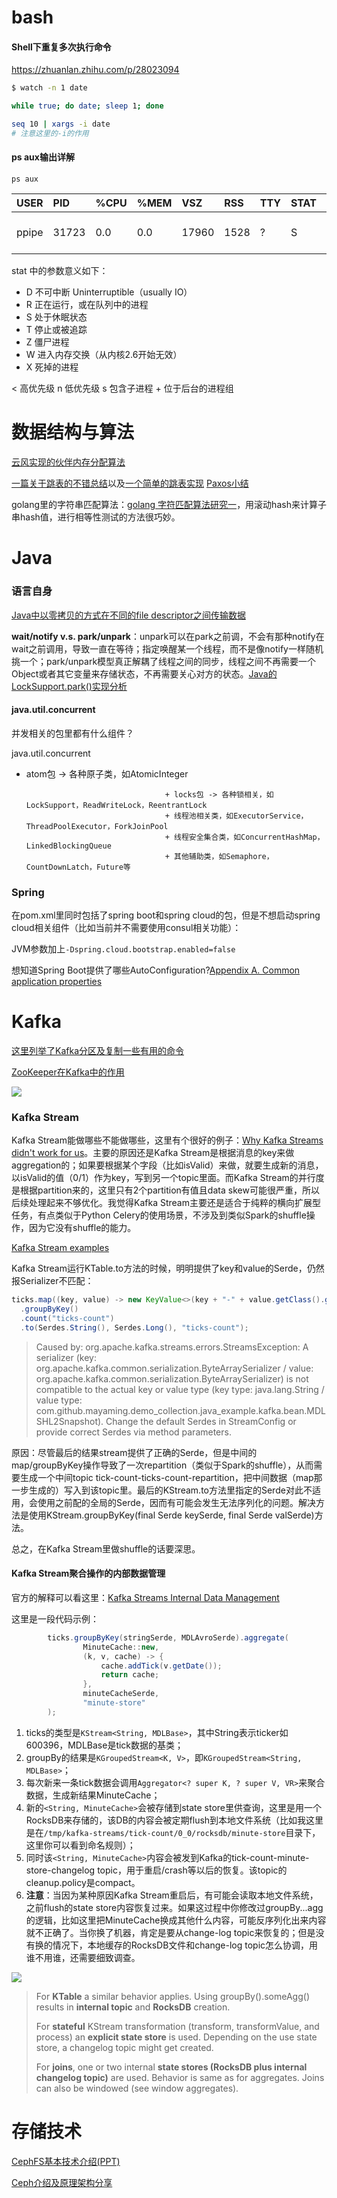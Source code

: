 # bash

#### Shell下重复多次执行命令

https://zhuanlan.zhihu.com/p/28023094

```bash
$ watch -n 1 date
```

```bash
while true; do date; sleep 1; done
```

```bash
seq 10 | xargs -i date
# 注意这里的-i的作用
```



#### ps aux输出详解

`ps aux`

| USER  | PID   | %CPU | %MEM | VSZ   | RSS  | TTY  | STAT | START | TIME | COMMAND                                                      |
| :---- | :---- | :--- | :--- | :---- | :--- | :--- | :--- | :---- | :--- | :----------------------------------------------------------- |
| ppipe | 31723 | 0.0  | 0.0  | 17960 | 1528 | ?    | S    | May20 | 0:03 | rsync -avzL 218.244.142.25::output_25 /datayes/pipeline/newsCrawler/data_25/ |
stat 中的参数意义如下：
   - D 不可中断 Uninterruptible（usually IO）
   - R 正在运行，或在队列中的进程
   - S 处于休眠状态
   - T 停止或被追踪
   - Z 僵尸进程
   - W 进入内存交换（从内核2.6开始无效）
   - X   死掉的进程

< 高优先级 
n   低优先级
s   包含子进程
\+   位于后台的进程组



# 数据结构与算法

[云风实现的伙伴内存分配算法](https://github.com/cloudwu/buddy)

[一篇关于跳表的不错总结](http://zhangtielei.com/posts/blog-redis-skiplist.html)以及[一个简单的跳表实现](https://github.com/begeekmyfriend/skiplist/blob/master/skiplist.h)
[Paxos小结](http://drmingdrmer.github.io/post-res/paxos-slide/pdf/paxos.html)

golang里的字符串匹配算法：[golang 字符匹配算法研究一](https://www.jianshu.com/p/a21fb880798d)，用滚动hash来计算子串hash值，进行相等性测试的方法很巧妙。

# Java

### 语言自身

[Java中以零拷贝的方式在不同的file descriptor之间传输数据](https://www.ibm.com/developerworks/linux/library/j-zerocopy/)

**wait/notify v.s. park/unpark**：unpark可以在park之前调，不会有那种notify在wait之前调用，导致一直在等待；指定唤醒某一个线程，而不是像notify一样随机挑一个；park/unpark模型真正解耦了线程之间的同步，线程之间不再需要一个Object或者其它变量来存储状态，不再需要关心对方的状态。[Java的LockSupport.park()实现分析](https://blog.csdn.net/hengyunabc/article/details/28126139)

#### java.util.concurrent

并发相关的包里都有什么组件？

java.util.concurrent

- atom包 -> 各种原子类，如AtomicInteger

                                     + locks包 -> 各种锁相关，如LockSupport，ReadWriteLock，ReentrantLock
                                     + 线程池相关类，如ExecutorService，ThreadPoolExecutor，ForkJoinPool
                                     + 线程安全集合类，如ConcurrentHashMap，LinkedBlockingQueue
                                     + 其他辅助类，如Semaphore，CountDownLatch，Future等

### Spring

在pom.xml里同时包括了spring boot和spring cloud的包，但是不想启动spring cloud相关组件（比如当前并不需要使用consul相关功能）：

JVM参数加上`-Dspring.cloud.bootstrap.enabled=false`

想知道Spring Boot提供了哪些AutoConfiguration?[Appendix A. Common application properties](https://docs.spring.io/spring-boot/docs/2.0.3.RELEASE/reference/htmlsingle/#common-application-properties)

# Kafka

[这里列举了Kafka分区及复制一些有用的命令](https://cwiki.apache.org/confluence/display/KAFKA/Replication+tools#Replicationtools-5.AddPartitionTool)

[ZooKeeper在Kafka中的作用](https://www.quora.com/What-is-the-need-of-zookeeper-in-Apache-kafka)

![](resources/ZooKeeperInKafka.png)

### Kafka Stream

Kafka Stream能做哪些不能做哪些，这里有个很好的例子：[Why Kafka Streams didn't work for us](https://aseigneurin.github.io/2017/08/04/why-kafka-streams-didnt-work-for-us-part-1.html)。主要的原因还是Kafka Stream是根据消息的key来做aggregation的；如果要根据某个字段（比如isValid）来做，就要生成新的消息，以isValid的值（0/1）作为key，写到另一个topic里面。而Kafka Stream的并行度是根据partition来的，这里只有2个partition有值且data skew可能很严重，所以后续处理起来不够优化。我觉得Kafka Stream主要还是适合于纯粹的横向扩展型任务，有点类似于Python Celery的使用场景，不涉及到类似Spark的shuffle操作，因为它没有shuffle的能力。

[Kafka Stream examples](https://github.com/confluentinc/kafka-streams-examples)

Kafka Stream运行KTable.to方法的时候，明明提供了key和value的Serde，仍然报Serializer不匹配：

```java
ticks.map((key, value) -> new KeyValue<>(key + "-" + value.getClass().getSimpleName() + "-" + new SimpleDateFormat("[yyyy-MM-dd HH:mm]").format(value.getDate()), value))
  .groupByKey()
  .count("ticks-count")
  .to(Serdes.String(), Serdes.Long(), "ticks-count");
```

> Caused by: org.apache.kafka.streams.errors.StreamsException: A serializer (key: org.apache.kafka.common.serialization.ByteArraySerializer / value: org.apache.kafka.common.serialization.ByteArraySerializer) is not compatible to the actual key or value type (key type: java.lang.String / value type: com.github.mayaming.demo_collection.java_example.kafka.bean.MDLSHL2Snapshot). Change the default Serdes in StreamConfig or provide correct Serdes via method parameters.

原因：尽管最后的结果stream提供了正确的Serde，但是中间的map/groupByKey操作导致了一次repartition（类似于Spark的shuffle），从而需要生成一个中间topic tick-count-ticks-count-repartition，把中间数据（map那一步生成的）写入到该topic里。最后的KStream.to方法里指定的Serde对此不适用，会使用之前配的全局的Serde，因而有可能会发生无法序列化的问题。解决方法是使用KStream.groupByKey(final Serde<K> keySerde, final Serde<V> valSerde)方法。

总之，在Kafka Stream里做shuffle的话要深思。

#### Kafka Stream聚合操作的内部数据管理

官方的解释可以看这里：[Kafka Streams Internal Data Management](https://cwiki.apache.org/confluence/display/KAFKA/Kafka+Streams+Internal+Data+Management)

这里是一段代码示例：

```java
        ticks.groupByKey(stringSerde, MDLAvroSerde).aggregate(
                MinuteCache::new,
                (k, v, cache) -> {
                    cache.addTick(v.getDate());
                    return cache;
                },
                minuteCacheSerde,
                "minute-store"
        );
```

1. ticks的类型是`KStream<String, MDLBase>`，其中String表示ticker如600396，MDLBase是tick数据的基类；
2. groupBy的结果是`KGroupedStream<K, V>`，即`KGroupedStream<String, MDLBase>`；
3. 每次新来一条tick数据会调用`Aggregator<? super K, ? super V, VR>`来聚合数据，生成新结果MinuteCache；
4. 新的`<String, MinuteCache>`会被存储到state store里供查询，这里是用一个RocksDB来存储的，该DB的内容会被定期flush到本地文件系统（比如我这里是在`/tmp/kafka-streams/tick-count/0_0/rocksdb/minute-store`目录下，这里你可以看到命名规则）；
5. 同时该`<String, MinuteCache>`内容会被发到Kafka的tick-count-minute-store-changelog topic，用于重启/crash等以后的恢复。该topic的cleanup.policy是compact。
6. **注意**：当因为某种原因Kafka Stream重启后，有可能会读取本地文件系统，之前flush的state store内容恢复过来。如果这过程中你修改过groupBy...agg的逻辑，比如这里把MinuteCache换成其他什么内容，可能反序列化出来内容就不正确了。当你换了机器，肯定是要从change-log topic来恢复的；但是没有换的情况下，本地缓存的RocksDB文件和change-log topic怎么协调，用谁不用谁，还需要细致调查。

![](resources/kafka-stream-internal-data-management.png)

> For **KTable** a similar behavior applies. Using groupBy().someAgg() results in **internal topic** and **RocksDB** creation.
>
> For **stateful** KStream transformation (transform, transformValue, and process) an **explicit state store** is used. Depending on the use state store, a changelog topic might get created.
>
> For **joins**, one or two internal **state stores (RocksDB plus internal changelog topic)** are used. Behavior is same as for aggregates. Joins can also be windowed (see window aggregates).

# 存储技术

[CephFS基本技术介绍(PPT)](https://www.slideshare.net/YangGuanjun/cephfs)

[Ceph介绍及原理架构分享](https://www.jianshu.com/p/cc3ece850433)

